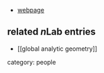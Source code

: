

* [webpage](http://www.math.unipd.it/en/department/people/user.php?usertype=7&user=523)

## related $n$Lab entries

* [[global analytic geometry]]

category: people